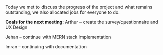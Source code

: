 Today we met to discuss the progress of the project and what remains outstanding, we also allocated jobs for everyone to do.  

**Goals for the next meeting:**
Arthur – create the survey/questionnaire and UX Design 

Jehan – continue with MERN stack implementation 

Imran – continuing with documentation  
